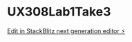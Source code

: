 # UX308Lab1Take3

[Edit in StackBlitz next generation editor ⚡️](https://stackblitz.com/~/github.com/YutongWei427/UX308Lab1Take3)